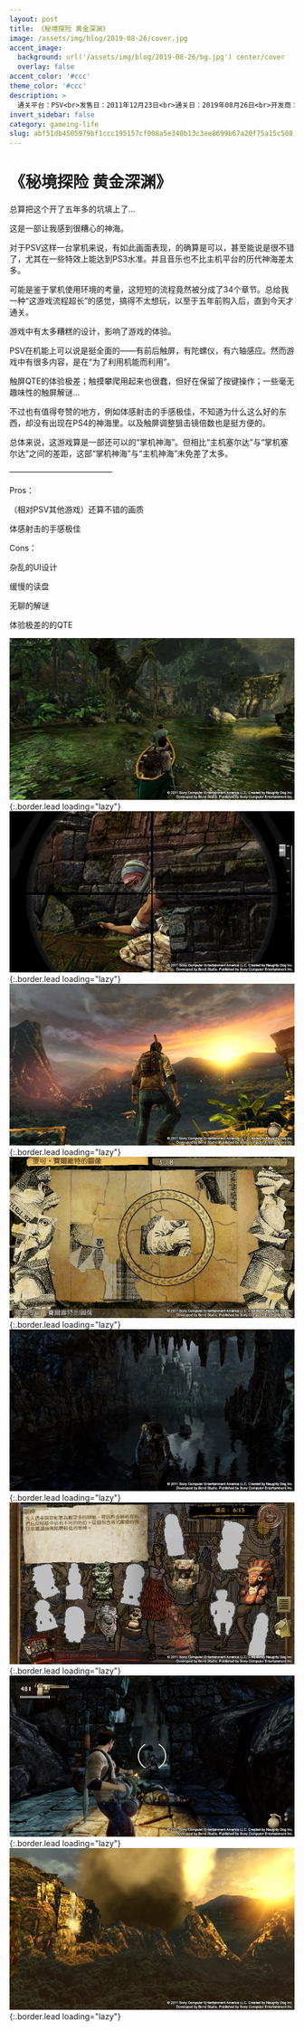 ```yaml
---
layout: post
title: 《秘境探险 黄金深渊》
image: /assets/img/blog/2019-08-26/cover.jpg
accent_image: 
  background: url('/assets/img/blog/2019-08-26/bg.jpg') center/cover
  overlay: false
accent_color: '#ccc'
theme_color: '#ccc'
description: >
  通关平台：PSV<br>发售日：2011年12月23日<br>通关日：2019年08月26日<br>开发商：SCE本德工作室<br>发行商：SCE
invert_sidebar: false
category: gameing-life
slug: abf51db4505979bf1ccc195157cf008a5e340b13c3ee8699b67a20f75a15c508
---
```


# 《秘境探险 黄金深渊》

总算把这个开了五年多的坑填上了…

这是一部让我感到很糟心的神海。

对于PSV这样一台掌机来说，有如此画面表现，的确算是可以，甚至能说是很不错了，尤其在一些特效上能达到PS3水准。并且音乐也不比主机平台的历代神海差太多。

可能是鉴于掌机使用环境的考量，这短短的流程竟然被分成了34个章节。总给我一种“这游戏流程超长”的感觉，搞得不太想玩，以至于五年前购入后，直到今天才通关。

游戏中有太多糟糕的设计，影响了游戏的体验。

PSV在机能上可以说是挺全面的——有前后触屏，有陀螺仪，有六轴感应。然而游戏中有很多内容，是在“为了利用机能而利用”。

触屏QTE的体验极差；触摸攀爬用起来也很蠢，但好在保留了按键操作；一些毫无趣味性的触屏解谜…

不过也有值得夸赞的地方，例如体感射击的手感极佳，不知道为什么这么好的东西，却没有出现在PS4的神海里。以及触屏调整狙击镜倍数也是挺方便的。

总体来说，这游戏算是一部还可以的“掌机神海”。但相比“主机塞尔达”与“掌机塞尔达”之间的差距，这部“掌机神海”与“主机神海”未免差了太多。

—————————————

Pros：

（相对PSV其他游戏）还算不错的画质

体感射击的手感极佳

Cons：

杂乱的UI设计

缓慢的读盘

无聊的解谜

体验极差的的QTE

![](/assets/img/blog/2019-08-26/1.jpg){:.border.lead loading="lazy"}
![](/assets/img/blog/2019-08-26/2.jpg){:.border.lead loading="lazy"}
![](/assets/img/blog/2019-08-26/3.jpg){:.border.lead loading="lazy"}
![](/assets/img/blog/2019-08-26/4.jpg){:.border.lead loading="lazy"}
![](/assets/img/blog/2019-08-26/5.jpg){:.border.lead loading="lazy"}
![](/assets/img/blog/2019-08-26/6.jpg){:.border.lead loading="lazy"}
![](/assets/img/blog/2019-08-26/7.jpg){:.border.lead loading="lazy"}
![](/assets/img/blog/2019-08-26/8.jpg){:.border.lead loading="lazy"}

